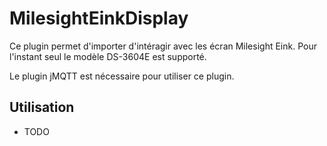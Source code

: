 # MilesightEinkDisplay

Ce plugin permet d'importer d'intéragir avec les écran Milesight Eink.
Pour l'instant seul le modèle DS-3604E est supporté.

Le plugin jMQTT est nécessaire pour utiliser ce plugin.

## Utilisation

* TODO